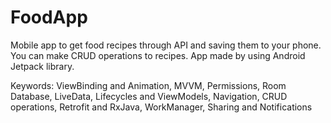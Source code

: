 # FoodApp
Mobile app to get food recipes through API and saving them to your phone. You can make CRUD operations to recipes. App made by using Android Jetpack library.

Keywords: ViewBinding and Animation, MVVM, Permissions, Room Database, LiveData, Lifecycles and ViewModels, Navigation, CRUD operations, Retrofit and RxJava, WorkManager, Sharing and Notifications
